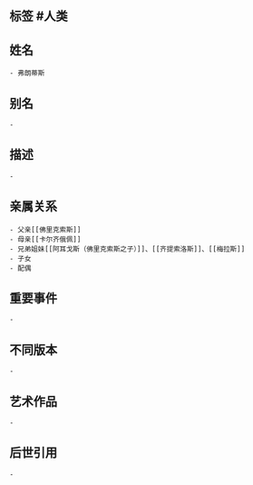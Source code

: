 ## 标签  #人类
## 姓名
	- 弗朗蒂斯
## 别名
	-
## 描述
	-
## 亲属关系
	- 父亲[[佛里克索斯]]
	- 母亲[[卡尔齐俄佩]]
	- 兄弟姐妹[[阿耳戈斯（佛里克索斯之子）]]、[[齐提索洛斯]]、[[梅拉斯]]
	- 子女
	- 配偶
## 重要事件
	-
## 不同版本
	-
## 艺术作品
	-
## 后世引用
	-
